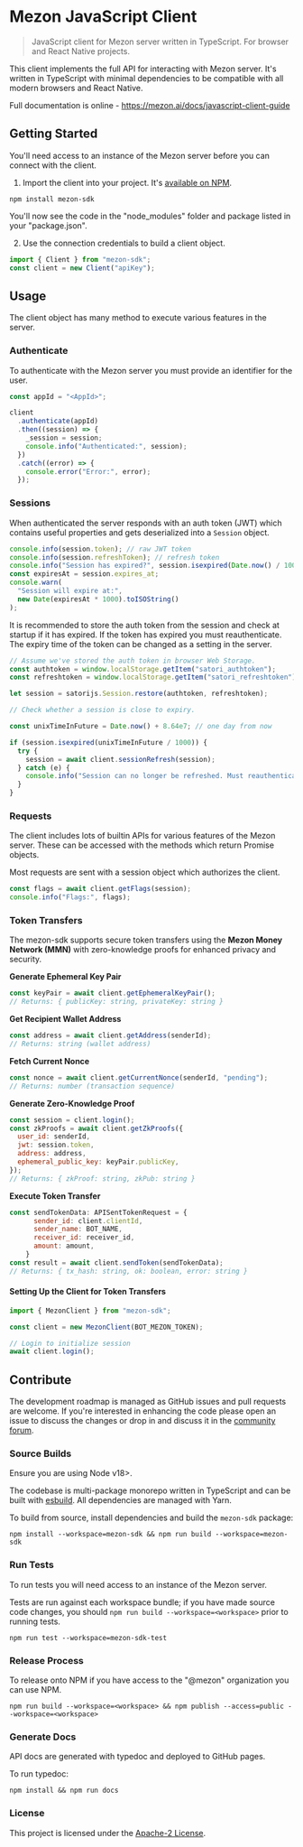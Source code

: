 # Mezon JavaScript Client

> JavaScript client for Mezon server written in TypeScript. For browser and React Native projects.

This client implements the full API for interacting with Mezon server. It's written in TypeScript with minimal dependencies to be compatible with all modern browsers and React Native.

Full documentation is online - https://mezon.ai/docs/javascript-client-guide

## Getting Started

You'll need access to an instance of the Mezon server before you can connect with the client.

1. Import the client into your project. It's [available on NPM](https://www.npmjs/package/mezon-sdk).

```shell
npm install mezon-sdk
```

You'll now see the code in the "node_modules" folder and package listed in your "package.json".

2. Use the connection credentials to build a client object.

```js
import { Client } from "mezon-sdk";
const client = new Client("apiKey");
```

## Usage

The client object has many method to execute various features in the server.

### Authenticate

To authenticate with the Mezon server you must provide an identifier for the user.

```js
const appId = "<AppId>";

client
  .authenticate(appId)
  .then((session) => {
    _session = session;
    console.info("Authenticated:", session);
  })
  .catch((error) => {
    console.error("Error:", error);
  });
```

### Sessions

When authenticated the server responds with an auth token (JWT) which contains useful properties and gets deserialized into a `Session` object.

```js
console.info(session.token); // raw JWT token
console.info(session.refreshToken); // refresh token
console.info("Session has expired?", session.isexpired(Date.now() / 1000));
const expiresAt = session.expires_at;
console.warn(
  "Session will expire at:",
  new Date(expiresAt * 1000).toISOString()
);
```

It is recommended to store the auth token from the session and check at startup if it has expired. If the token has expired you must reauthenticate. The expiry time of the token can be changed as a setting in the server.

```js
// Assume we've stored the auth token in browser Web Storage.
const authtoken = window.localStorage.getItem("satori_authtoken");
const refreshtoken = window.localStorage.getItem("satori_refreshtoken");

let session = satorijs.Session.restore(authtoken, refreshtoken);

// Check whether a session is close to expiry.

const unixTimeInFuture = Date.now() + 8.64e7; // one day from now

if (session.isexpired(unixTimeInFuture / 1000)) {
  try {
    session = await client.sessionRefresh(session);
  } catch (e) {
    console.info("Session can no longer be refreshed. Must reauthenticate!");
  }
}
```

### Requests

The client includes lots of builtin APIs for various features of the Mezon server. These can be accessed with the methods which return Promise objects.

Most requests are sent with a session object which authorizes the client.

```js
const flags = await client.getFlags(session);
console.info("Flags:", flags);
```

### Token Transfers

The mezon-sdk supports secure token transfers using the **Mezon Money Network (MMN)** with zero-knowledge proofs for enhanced privacy and security.

**Generate Ephemeral Key Pair**

```js
const keyPair = await client.getEphemeralKeyPair();
// Returns: { publicKey: string, privateKey: string }
```

**Get Recipient Wallet Address**

```js
const address = await client.getAddress(senderId);
// Returns: string (wallet address)
```

**Fetch Current Nonce**

```js
const nonce = await client.getCurrentNonce(senderId, "pending");
// Returns: number (transaction sequence)
```

**Generate Zero-Knowledge Proof**

```js
const session = client.login();
const zkProofs = await client.getZkProofs({
  user_id: senderId,
  jwt: session.token,
  address: address,
  ephemeral_public_key: keyPair.publicKey,
});
// Returns: { zkProof: string, zkPub: string }
```

**Execute Token Transfer**

```js
const sendTokenData: APISentTokenRequest = {
      sender_id: client.clientId,
      sender_name: BOT_NAME,
      receiver_id: receiver_id,
      amount: amount,
    }
const result = await client.sendToken(sendTokenData);
// Returns: { tx_hash: string, ok: boolean, error: string }
```

#### Setting Up the Client for Token Transfers

```js
import { MezonClient } from "mezon-sdk";

const client = new MezonClient(BOT_MEZON_TOKEN);

// Login to initialize session
await client.login();
```

## Contribute

The development roadmap is managed as GitHub issues and pull requests are welcome. If you're interested in enhancing the code please open an issue to discuss the changes or drop in and discuss it in the [community forum](https://forum.mezon.ai).

### Source Builds

Ensure you are using Node v18>.

The codebase is multi-package monorepo written in TypeScript and can be built with [esbuild](https://github.com/evanw/esbuild). All dependencies are managed with Yarn.

To build from source, install dependencies and build the `mezon-sdk` package:

```shell
npm install --workspace=mezon-sdk && npm run build --workspace=mezon-sdk
```

### Run Tests

To run tests you will need access to an instance of the Mezon server.

Tests are run against each workspace bundle; if you have made source code changes, you should `npm run build --workspace=<workspace>` prior to running tests.

```shell
npm run test --workspace=mezon-sdk-test
```

### Release Process

To release onto NPM if you have access to the "@mezon" organization you can use NPM.

```shell
npm run build --workspace=<workspace> && npm publish --access=public --workspace=<workspace>
```

### Generate Docs

API docs are generated with typedoc and deployed to GitHub pages.

To run typedoc:

```
npm install && npm run docs
```

### License

This project is licensed under the [Apache-2 License](https://github.com/mezon/mezon/blob/master/LICENSE).
